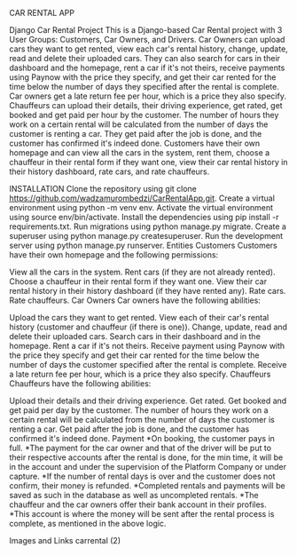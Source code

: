 CAR RENTAL APP

Django Car Rental Project
This is a Django-based Car Rental project with 3 User Groups: Customers, Car Owners, and Drivers. Car Owners can upload cars they want to get rented, view each car's rental history, change, update, read and delete their uploaded cars. They can also search for cars in their dashboard and the homepage, rent a car if it's not theirs, receive payments using Paynow with the price they specify, and get their car rented for the time below the number of days they specified after the rental is complete. Car owners get a late return fee per hour, which is a price they also specify. Chauffeurs can upload their details, their driving experience, get rated, get booked and get paid per hour by the customer. The number of hours they work on a certain rental will be calculated from the number of days the customer is renting a car. They get paid after the job is done, and the customer has confirmed it's indeed done. Customers have their own homepage and can view all the cars in the system, rent them, choose a chauffeur in their rental form if they want one, view their car rental history in their history dashboard, rate cars, and rate chauffeurs.


INSTALLATION
Clone the repository using git clone https://github.com/wadzamurombedzi/CarRentalApp.git.
Create a virtual environment using python -m venv env.
Activate the virtual environment using source env/bin/activate.
Install the dependencies using pip install -r requirements.txt.
Run migrations using python manage.py migrate.
Create a superuser using python manage.py createsuperuser.
Run the development server using python manage.py runserver.
Entities
Customers
Customers have their own homepage and the following permissions:

View all the cars in the system.
Rent cars (if they are not already rented).
Choose a chauffeur in their rental form if they want one.
View their car rental history in their history dashboard (if they have rented any).
Rate cars.
Rate chauffeurs.
Car Owners
Car owners have the following abilities:

Upload the cars they want to get rented.
View each of their car's rental history (customer and chauffeur (if there is one)).
Change, update, read and delete their uploaded cars.
Search cars in their dashboard and in the homepage.
Rent a car if it's not theirs.
Receive payment using Paynow with the price they specify and get their car rented for the time below the number of days the customer specified after the rental is complete.
Receive a late return fee per hour, which is a price they also specify.
Chauffeurs
Chauffeurs have the following abilities:

Upload their details and their driving experience.
Get rated.
Get booked and get paid per day by the customer. The number of hours they work on a certain rental will be calculated from the number of days the customer is renting a car.
Get paid after the job is done, and the customer has confirmed it's indeed done.
Payment
*On booking, the customer pays in full. *The payment for the car owner and that of the driver will be put to their respective accounts after the rental is done, for the min time, it will be in the account and under the supervision of the Platform Company or under capture. *If the number of rental days is over and the customer does not confirm, their money is refunded. *Completed rentals and payments will be saved as such in the database as well as uncompleted rentals. *The chauffeur and the car owners offer their bank account in their profiles. *This account is where the money will be sent after the rental process is complete, as mentioned in the above logic.

Images and Links
carrental (2) 
